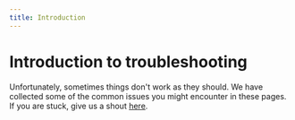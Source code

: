 ```yaml
---
title: Introduction
---
```


# Introduction to troubleshooting

Unfortunately, sometimes things don't work as they should.
We have collected some of the common issues you might encounter in these pages.
If you are stuck, give us a shout [here](/contact).
